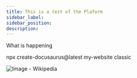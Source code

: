 ```yaml
---
title: This is a test of the Plaform
sidebar_label: 
sidebar_position: 
description: 
---
```


What is happening

npx create-docusaurus@latest my-website classic

![Image - Wikipedia](https://encrypted-tbn0.gstatic.com/images?q=tbn:ANd9GcT9hxIGIRPVvvpnSQjDGNI0undzKEHbVYvWe-7bvt9W4A&amp;s)